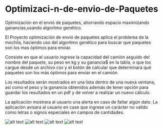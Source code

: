 # Optimizaci-n-de-envio-de-Paquetes
Optimización en el envió de paquetes, ahorrando espacio maximizando ganancias,usando algoritmo genético.

El Proyecto optimización de envió de paquetes aplica el problema de la mochila, haciendo uso del algoritmo genético para buscar que paquetes son los mas óptimos para enviar.

Consiste en que el usuario ingrese la capacidad del camión seguido del nombre del paquete, su peso en kg y su ganancia$ en la tabla, o que los cargue desde un archivo csv y el botón de calcular que determinara qué paquetes son los más óptimos para enviar en el camión.

Los resultados serán mostrados en una lista dentro de una nueva ventana, así como el peso y la ganancia obtenidos además de tener opción para guardar los resultados en un pdf y de volver a realizar un nuevo cálculo.

La aplicación mostrara al usuario una alerta en caso de faltar algún dato. La aplicación avisara al usuario en case que ingrese un carácter no valido como letras o signos especiales en campos de cantidades.

![alt text](https://github.com/Tono2007/Optimizaci-n-de-envio-de-Paquetes/blob/master/Imagenes/Sin%20t%C3%ADtulo.png)
![alt text](https://github.com/Tono2007/Optimizaci-n-de-envio-de-Paquetes/blob/master/Imagenes/Sin%20t%C3%ADtulo3.png)
![alt text](https://github.com/Tono2007/Optimizaci-n-de-envio-de-Paquetes/blob/master/Imagenes/Sin%20t%C3%ADtulo4.png)
![alt text](https://github.com/Tono2007/Optimizaci-n-de-envio-de-Paquetes/blob/master/Imagenes/Sin%20t%C3%ADtulo5.png)    

